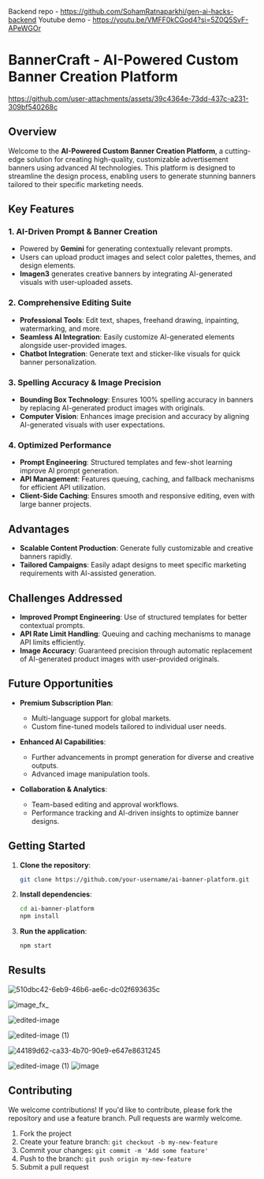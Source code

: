 Backend repo - https://github.com/SohamRatnaparkhi/gen-ai-hacks-backend
Youtube demo - https://youtu.be/VMFF0kCGod4?si=5Z0Q5SvF-APeWGOr

# BannerCraft - AI-Powered Custom Banner Creation Platform


https://github.com/user-attachments/assets/39c4364e-73dd-437c-a231-309bf540268c



## Overview

Welcome to the **AI-Powered Custom Banner Creation Platform**, a cutting-edge solution for creating high-quality, customizable advertisement banners using advanced AI technologies. This platform is designed to streamline the design process, enabling users to generate stunning banners tailored to their specific marketing needs.

## Key Features

### 1. AI-Driven Prompt & Banner Creation
- Powered by **Gemini** for generating contextually relevant prompts.
- Users can upload product images and select color palettes, themes, and design elements.
- **Imagen3** generates creative banners by integrating AI-generated visuals with user-uploaded assets.

### 2. Comprehensive Editing Suite
- **Professional Tools**: Edit text, shapes, freehand drawing, inpainting, watermarking, and more.
- **Seamless AI Integration**: Easily customize AI-generated elements alongside user-provided images.
- **Chatbot Integration**: Generate text and sticker-like visuals for quick banner personalization.

### 3. Spelling Accuracy & Image Precision
- **Bounding Box Technology**: Ensures 100% spelling accuracy in banners by replacing AI-generated product images with originals.
- **Computer Vision**: Enhances image precision and accuracy by aligning AI-generated visuals with user expectations.

### 4. Optimized Performance
- **Prompt Engineering**: Structured templates and few-shot learning improve AI prompt generation.
- **API Management**: Features queuing, caching, and fallback mechanisms for efficient API utilization.
- **Client-Side Caching**: Ensures smooth and responsive editing, even with large banner projects.

## Advantages

- **Scalable Content Production**: Generate fully customizable and creative banners rapidly.
- **Tailored Campaigns**: Easily adapt designs to meet specific marketing requirements with AI-assisted generation.
  
## Challenges Addressed

- **Improved Prompt Engineering**: Use of structured templates for better contextual prompts.
- **API Rate Limit Handling**: Queuing and caching mechanisms to manage API limits efficiently.
- **Image Accuracy**: Guaranteed precision through automatic replacement of AI-generated product images with user-provided originals.

## Future Opportunities

- **Premium Subscription Plan**: 
  - Multi-language support for global markets.
  - Custom fine-tuned models tailored to individual user needs.
  
- **Enhanced AI Capabilities**: 
  - Further advancements in prompt generation for diverse and creative outputs.
  - Advanced image manipulation tools.

- **Collaboration & Analytics**: 
  - Team-based editing and approval workflows.
  - Performance tracking and AI-driven insights to optimize banner designs.

## Getting Started

1. **Clone the repository**:
   ```bash
   git clone https://github.com/your-username/ai-banner-platform.git
   ```
2. **Install dependencies**:
   ```bash
   cd ai-banner-platform
   npm install
   ```
3. **Run the application**:
   ```bash
   npm start
   ```

## Results

![510dbc42-6eb9-46b6-ae6c-dc02f693635c](https://github.com/user-attachments/assets/3197f8df-f691-48bc-95da-22dcf635ac59)

![image_fx_](https://github.com/user-attachments/assets/d1d9aaa1-9264-437f-85e1-e21d16588a90)

![edited-image](https://github.com/user-attachments/assets/a7298068-5352-42c3-8cca-2d20e643a57f)

![edited-image (1)](https://github.com/user-attachments/assets/ad163e5e-9feb-4545-b1d7-0bbd3472a1be)

![44189d62-ca33-4b70-90e9-e647e8631245](https://github.com/user-attachments/assets/c333fa87-b382-435e-b99b-1b45c27fa864)

![edited-image (1)](https://github.com/user-attachments/assets/2bff9c4e-2eaa-4b93-ae7e-858131f84d2d)
![image](https://github.com/user-attachments/assets/3c345afe-5231-458a-9e38-6fc7dbd555cf)

## Contributing

We welcome contributions! If you'd like to contribute, please fork the repository and use a feature branch. Pull requests are warmly welcome.

1. Fork the project
2. Create your feature branch: `git checkout -b my-new-feature`
3. Commit your changes: `git commit -m 'Add some feature'`
4. Push to the branch: `git push origin my-new-feature`
5. Submit a pull request
